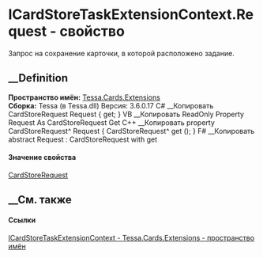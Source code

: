 # ICardStoreTaskExtensionContext.Request - свойство
Запрос на сохранение карточки, в которой расположено задание.
##  __Definition
 **Пространство имён:** [Tessa.Cards.Extensions](N_Tessa_Cards_Extensions.htm)  
 **Сборка:** Tessa (в Tessa.dll) Версия: 3.6.0.17
C# __Копировать
    CardStoreRequest Request { get; }
VB __Копировать
     ReadOnly Property Request As CardStoreRequest
    	Get
C++ __Копировать
    property CardStoreRequest^ Request {
    	CardStoreRequest^ get ();
    }
F# __Копировать
     abstract Request : CardStoreRequest with get
#### Значение свойства
[CardStoreRequest](T_Tessa_Cards_CardStoreRequest.htm)
##  __См. также
#### Ссылки
[ICardStoreTaskExtensionContext -
](T_Tessa_Cards_Extensions_ICardStoreTaskExtensionContext.htm)
[Tessa.Cards.Extensions - пространство имён](N_Tessa_Cards_Extensions.htm)
